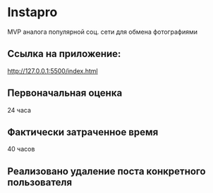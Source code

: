 # Instapro

MVP аналога популярной соц. сети для обмена фотографиями

## Ссылка на приложение:

http://127.0.0.1:5500/index.html

## Первоначальная оценка

24 часа

## Фактически затраченное время

40 часов

## Реализовано удаление поста конкретного пользователя
